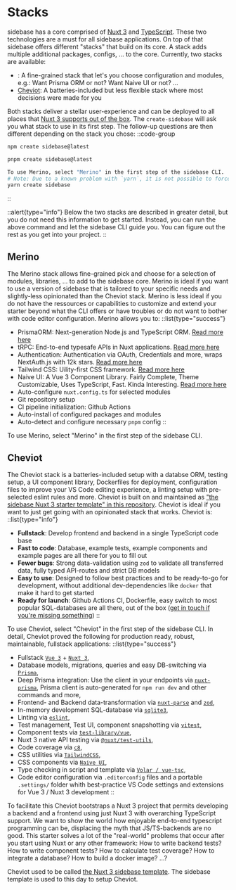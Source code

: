 # Stacks

sidebase has a core comprised of [Nuxt 3](https://nuxt.com/) and [TypeScript](https://www.typescriptlang.org/). These two technologies are a must for all sidebase applications. On top of that sidebase offers different "stacks" that build on its core. A stack adds multiple additional packages, configs, ... to the core. Currently, two stacks are available:
- [ ](/sidebase/welcome/stacks#merino): A fine-grained stack that let's you choose configuration and modules, e.g.: Want Prisma ORM or not? Want Naive UI or not? ...
- [Cheviot](/sidebase/welcome/stacks#merino): A batteries-included but less flexible stack where most decisions were made for you

Both stacks deliver a stellar user-experience and can be deployed to all places that [Nuxt 3 supports out of the box](https://nuxt.com/docs/getting-started/deployment#deployment). The `create-sidebase` will ask you what stack to use in its first step. The follow-up questions are then different depending on the stack you chose:
::code-group
```bash [npm]
npm create sidebase@latest
```
```bash [pnpm]
pnpm create sidebase@latest
```
```bash [yarn]
To use Merino, select "Merino" in the first step of the sidebase CLI.
# Note: Due to a known problem with `yarn`, it is not possible to force yarn to always use `@latest`: https://github.com/yarnpkg/yarn/issues/6587
yarn create sidebase
```
::

::alert{type="info"}
Below the two stacks are described in greater detail, but you do not need this information to get started. Instead, you can run the above command and let the sidebase CLI guide you. You can figure out the rest as you get into your project.
::

## Merino

The Merino stack allows fine-grained pick and choose for a selection of modules, libraries, ... to add to the sidebase core. Merino is ideal if you want to use a version of sidebase that is tailored to your specific needs and slightly-less opinionated than the Cheviot stack. Merino is less ideal if you do not have the ressources or capabilities to customize and extend your starter beyond what the CLI offers or have troubles or do not want to bother with code editor configuration. Merino allows you to:
::list{type="success"}
- PrismaORM: Next-generation Node.js and TypeScript ORM. [Read more here](https://www.prisma.io )
- tRPC: End-to-end typesafe APIs in Nuxt applications. [Read more here](https://trpc.io/)
- Authentication: Authentication via OAuth, Credentials and more, wraps NextAuth.js with 12k stars. [Read more here](/nuxt-auth)
- Tailwind CSS: Uility-first CSS framework. [Read more here](https://tailwindcss.com/)
- Naive UI: A Vue 3 Component Library. Fairly Complete, Theme Customizable, Uses TypeScript, Fast. Kinda Interesting. [Read more here](https://www.naiveui.com/)
- Auto-configure `nuxt.config.ts` for selected modules
- Git repository setup
- CI pipeline initialization: Github Actions
- Auto-install of configured packages and modules
- Auto-detect and configure necessary `pnpm` config
::

To use Merino, select "Merino" in the first step of the sidebase CLI.

## Cheviot

The Cheviot stack is a batteries-included setup with a databse ORM, testing setup, a UI component library, Dockerfiles for deployment, configuration files to improve your VS Code editing experience, a linting setup with pre-selected eslint rules and more. Cheviot is built on and maintained as ["the sidebase Nuxt 3 starter template" in this repository](https://github.com/sidebase/sidebase). Cheviot is ideal if you want to just get going with an opinionated stack that works. Cheviot is:
::list{type="info"}
- **Fullstack**: Develop frontend and backend in a single TypeScript code base
- **Fast to code**: Database, example tests, example components and example pages are all there for you to fill out
- **Fewer bugs**: Strong data-validation using `zod` to validate all transferred data, fully typed API-routes and strict DB models
- **Easy to use**: Designed to follow best practices and to be ready-to-go for development, without additional dev-dependencies like `docker` that make it hard to get started
- **Ready for launch**: Github Actions CI, Dockerfile, easy switch to most popular SQL-databases are all there, out of the box ([get in touch if you're missing something](https://github.com/sidebase/sidebase/issues/new/choose))
::

To use Cheviot, select "Cheviot" in the first step of the sidebase CLI. In detail, Cheviot proved the following for production ready, robust, maintainable, fullstack applications:
::list{type="success"}
- Fullstack [`Vue 3`](https://vuejs.org/) + [`Nuxt 3`](https://nuxt.com/),
- Database models, migrations, queries and easy DB-switching via [`Prisma`](https://www.prisma.io/),
- Deep Prisma integration: Use the client in your endpoints via [`nuxt-prisma`](/nuxt-prisma), Prisma client is auto-generated for `npm run dev` and other commands and more,
- Frontend- and Backend data-transformation via [`nuxt-parse`](https://www.npmjs.com/package/@sidebase/nuxt-parse) and [`zod`](https://github.com/colinhacks/zod),
- In-memory development SQL-database via [`sqlite3`](https://www.sqlite.org/index.html),
- Linting via [`eslint`](https://eslint.org/),
- Test management, Test UI, component snapshotting via [`vitest`](https://vitest.dev/),
- Component tests via [`test-library/vue`](https://testing-library.com/),
- Nuxt 3 native API testing via [`@nuxt/test-utils`](https://nuxt.com/docs/getting-started/testing),
- Code coverage via [`c8`](https://github.com/bcoe/c8),
- CSS utilities via [`TailwindCSS`](https://tailwindcss.com/),
- CSS components via [`Naive UI`](https://www.naiveui.com),
- Type checking in script and template via [`Volar / vue-tsc`](https://github.com/johnsoncodehk/volar),
- Code editor configuration via `.editorconfig` files and a portable `.settings/` folder whith best-practice VS Code settings and extensions for Vue 3 / Nuxt 3 development
::

To facilitate this Cheviot bootstraps a Nuxt 3 project that permits developing a backend and a frontend using just Nuxt 3 with overarching TypeScript support. We want to show the world how enjoyable end-to-end typescript programming can be, displacing the myth that JS/TS-backends are no good. This starter solves a lot of the "real-world" problems that occur after you start using Nuxt or any other framework: How to write backend tests? How to write component tests? How to calculate test coverage? How to integrate a database? How to build a docker image? ...?

Cheviot used to be called [the Nuxt 3 sidebase template](https://github.com/sidebase/sidebase). The sidebase template is used to this day to setup Cheviot.
